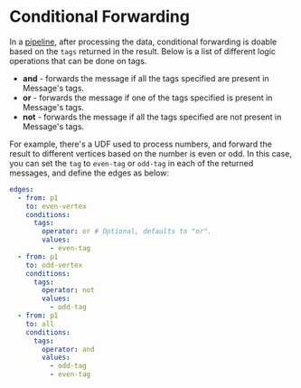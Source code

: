 # Conditional Forwarding

In a [pipeline](../../core-concepts/pipeline.md), after processing the data, conditional forwarding is doable based on the `tags` returned in the result.
Below is a list of different logic operations that can be done on tags.

- **and** - forwards the message if all the tags specified are present in Message's tags.
- **or** - forwards the message if one of the tags specified is present in Message's tags.
- **not** - forwards the message if all the tags specified are not present in Message's tags.

For example, there's a UDF used to process numbers, and forward the result to different vertices based on the number is even or odd. In this case, you can set the `tag` to `even-tag` or `odd-tag` in each of the returned messages,
and define the edges as below:

```yaml
edges:
  - from: p1
    to: even-vertex
    conditions:
      tags:
        operator: or # Optional, defaults to "or".
        values:
          - even-tag
  - from: p1
    to: odd-vertex
    conditions:
      tags:
        operator: not
        values:
          - odd-tag
  - from: p1
    to: all
    conditions:
      tags:
        operator: and
        values:
          - odd-tag
          - even-tag
```
